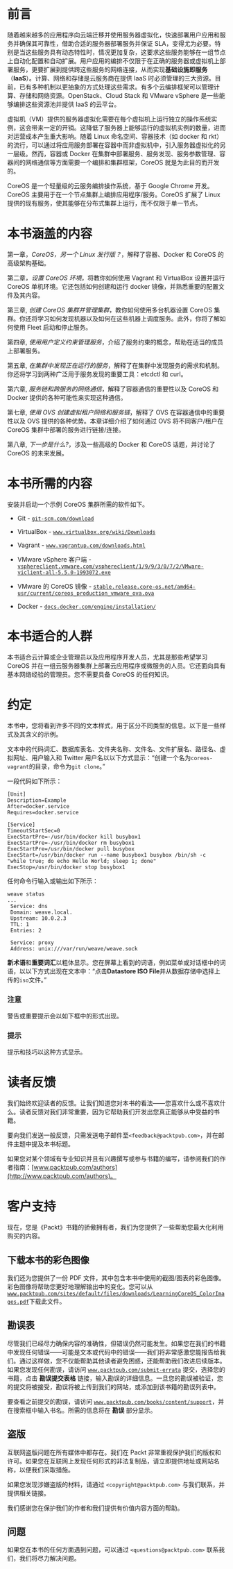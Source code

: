 # 前言

随着越来越多的应用程序向云端迁移并使用服务器虚拟化，快速部署用户应用和服务并确保其可靠性，借助合适的服务器部署服务并保证 SLA，变得尤为必要。特别是当这些服务具有动态特性时，情况更加复杂，这要求这些服务能够在一组节点上自动化配置和自动扩展。用户应用的编排不仅限于在正确的服务器或虚拟机上部署服务，更要扩展到提供跨这些服务的网络连接，从而实现**基础设施即服务**（**IaaS**）。计算、网络和存储是云服务商在提供 IaaS 时必须管理的三大资源。目前，已有多种机制以更抽象的方式处理这些需求。有多个云编排框架可以管理计算、存储和网络资源。OpenStack、Cloud Stack 和 VMware vSphere 是一些能够编排这些资源池并提供 IaaS 的云平台。

虚拟机（VM）提供的服务器虚拟化需要在每个虚拟机上运行独立的操作系统实例，这会带来一定的开销。这降低了服务器上能够运行的虚拟机实例的数量，进而对运营成本产生重大影响。随着 Linux 命名空间、容器技术（如 docker 和 rkt）的流行，可以通过将应用服务部署在容器中而非虚拟机中，引入服务器虚拟化的另一层级。然而，容器或 Docker 在集群中部署服务、服务发现、服务参数管理、容器间的网络通信等方面需要一个编排和集群框架，CoreOS 就是为此目的而开发的。

CoreOS 是一个轻量级的云服务编排操作系统，基于 Google Chrome 开发。CoreOS 主要用于在一个节点集群上编排应用程序/服务。CoreOS 扩展了 Linux 提供的现有服务，使其能够在分布式集群上运行，而不仅限于单一节点。

# 本书涵盖的内容

第一章，*CoreOS，另一个 Linux 发行版？*，解释了容器、Docker 和 CoreOS 的高级架构基础。

第二章，*设置 CoreOS 环境*，将教你如何使用 Vagrant 和 VirtualBox 设置并运行 CoreOS 单机环境。它还包括如何创建和运行 docker 镜像，并熟悉重要的配置文件及其内容。

第三章, *创建 CoreOS 集群并管理集群*，教你如何使用多台机器设置 CoreOS 集群。你还将学习如何发现机器以及如何在这些机器上调度服务。此外，你将了解如何使用 Fleet 启动和停止服务。

第四章, *使用用户定义约束管理服务*，介绍了服务约束的概念，帮助在适当的成员上部署服务。

第五章, *在集群中发现正在运行的服务*，解释了在集群中发现服务的需求和机制。你还将学习到两种广泛用于服务发现的重要工具：etcdctl 和 curl。

第六章, *服务链和跨服务的网络通信*，解释了容器通信的重要性以及 CoreOS 和 Docker 提供的各种可能性来实现这种通信。

第七章, *使用 OVS 创建虚拟租户网络和服务链*，解释了 OVS 在容器通信中的重要性以及 OVS 提供的各种优势。本章详细介绍了如何通过 OVS 将不同客户/租户在 CoreOS 集群中部署的服务进行链接/连接。

第八章, *下一步是什么?*，涉及一些高级的 Docker 和 CoreOS 话题，并讨论了 CoreOS 的未来发展。

# 本书所需的内容

安装并启动一个示例 CoreOS 集群所需的软件如下。

+   Git - [`git-scm.com/download`](https://git-scm.com/download)

+   VirtualBox - [`www.virtualbox.org/wiki/Downloads`](https://www.virtualbox.org/wiki/Downloads)

+   Vagrant - [`www.vagrantup.com/downloads.html`](http://www.vagrantup.com/downloads.html)

+   VMware vSphere 客户端 - [`vsphereclient.vmware.com/vsphereclient/1/9/9/3/0/7/2/VMware-viclient-all-5.5.0-1993072.exe`](http://vsphereclient.vmware.com/vsphereclient/1/9/9/3/0/7/2/VMware-viclient-all-5.5.0-1993072.exe)

+   VMware 的 CoreOS 镜像 - [`stable.release.core-os.net/amd64-usr/current/coreos_production_vmware_ova.ova`](http://stable.release.core-os.net/amd64-usr/current/coreos_production_vmware_ova.ova)

+   Docker - [`docs.docker.com/engine/installation/`](https://docs.docker.com/engine/installation/)

# 本书适合的人群

本书适合云计算或企业管理员以及应用程序开发人员，尤其是那些希望学习 CoreOS 并在一组云服务器集群上部署云应用程序或微服务的人员。它还面向具有基本网络经验的管理员。您不需要具备 CoreOS 的任何知识。

# 约定

本书中，您将看到许多不同的文本样式，用于区分不同类型的信息。以下是一些样式及其含义的示例。

文本中的代码词汇、数据库表名、文件夹名称、文件名、文件扩展名、路径名、虚拟网址、用户输入和 Twitter 用户名以以下方式显示：“创建一个名为`coreos-vagrant`的目录，命令为`git clone`。”

一段代码如下所示：

```
[Unit]
Description=Example
After=docker.service
Requires=docker.service

[Service]
TimeoutStartSec=0
ExecStartPre=-/usr/bin/docker kill busybox1
ExecStartPre=-/usr/bin/docker rm busybox1
ExecStartPre=/usr/bin/docker pull busybox
ExecStart=/usr/bin/docker run --name busybox1 busybox /bin/sh -c "while true; do echo Hello World; sleep 1; done"
ExecStop=/usr/bin/docker stop busybox1
```

任何命令行输入或输出如下所示：

```
weave status
...
 Service: dns
 Domain: weave.local.
 Upstream: 10.0.2.3
 TTL: 1
 Entries: 2

 Service: proxy
 Address: unix:///var/run/weave/weave.sock

```

**新术语**和**重要词汇**以粗体显示。您在屏幕上看到的词语，例如菜单或对话框中的词语，以以下方式出现在文本中：“点击**Datastore ISO File**并从数据存储中选择上传的`iso`文件。”

### 注意

警告或重要提示会以如下框中的形式出现。

### 提示

提示和技巧以这种方式显示。

# 读者反馈

我们始终欢迎读者的反馈。让我们知道您对本书的看法——您喜欢什么或不喜欢什么。读者反馈对我们非常重要，因为它帮助我们开发出您真正能够从中受益的书籍。

要向我们发送一般反馈，只需发送电子邮件至`<feedback@packtpub.com>`，并在邮件主题中提及本书标题。

如果您对某个领域有专业知识并且有兴趣撰写或参与书籍的编写，请参阅我们的作者指南：[www.packtpub.com/authors](http://www.packtpub.com/authors)。

# 客户支持

现在，您是《Packt》书籍的骄傲拥有者，我们为您提供了一些帮助您最大化利用购买的内容。

## 下载本书的彩色图像

我们还为您提供了一份 PDF 文件，其中包含本书中使用的截图/图表的彩色图像。彩色图像将帮助您更好地理解输出中的变化。您可以从[`www.packtpub.com/sites/default/files/downloads/LearningCoreOS_ColorImages.pdf`](https://www.packtpub.com/sites/default/files/downloads/LearningCoreOS_ColorImages.pdf)下载此文件。

## 勘误表

尽管我们已经尽力确保内容的准确性，但错误仍然可能发生。如果您在我们的书籍中发现任何错误——可能是文本或代码中的错误——我们将非常感激您能报告给我们。通过这样做，您不仅能帮助其他读者避免困惑，还能帮助我们改进后续版本。如果您发现任何勘误，请访问 [`www.packtpub.com/submit-errata`](http://www.packtpub.com/submit-errata) 提交，选择您的书籍，点击 **勘误提交表格** 链接，输入勘误的详细信息。一旦您的勘误被验证，您的提交将被接受，勘误将被上传到我们的网站，或添加到该书籍的勘误列表中。

要查看之前提交的勘误，请访问 [`www.packtpub.com/books/content/support`](https://www.packtpub.com/books/content/support)，并在搜索框中输入书名。所需的信息将在 **勘误** 部分显示。

## 盗版

互联网盗版问题在所有媒体中都存在。我们在 Packt 非常重视保护我们的版权和许可。如果您在互联网上发现任何形式的非法复制品，请立即提供地址或网站名称，以便我们采取措施。

如果您发现涉嫌盗版的材料，请通过 `<copyright@packtpub.com>` 与我们联系，并提供相关链接。

我们感谢您在保护我们的作者和我们提供有价值内容方面的帮助。

## 问题

如果您在本书的任何方面遇到问题，可以通过 `<questions@packtpub.com>` 联系我们，我们将尽力解决问题。
